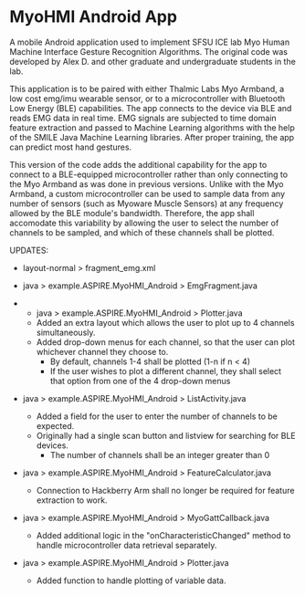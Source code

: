 # MyoHMI Android App
A mobile Android application used to implement SFSU ICE lab Myo Human Machine Interface Gesture Recognition Algorithms. The original code was developed by Alex D. and other graduate and undergraduate students in the lab.

This application is to be paired with either Thalmic Labs Myo Armband, a low cost emg/imu wearable sensor, or to a microcontroller with Bluetooth Low Energy (BLE) capabilities. The app connects to the device via BLE and reads EMG data in real time. EMG signals are subjected to time domain feature extraction and passed to Machine Learning algorithms with the help of the SMILE Java Machine Learning libraries. After proper training, the app can predict most hand gestures.

This version of the code adds the additional capability for the app to connect to a BLE-equipped microcontroller rather than only connecting to the Myo Armband as was done in previous versions. Unlike with the Myo Armband, a custom microcontroller can be used to sample data from any number of sensors (such as Myoware Muscle Sensors) at any frequency allowed by the BLE module's bandwidth. Therefore, the app shall accomodate this variability by allowing the user to select the number of channels to be sampled, and which of these channels shall be plotted.

UPDATES:
- layout-normal > fragment_emg.xml
- java > example.ASPIRE.MyoHMI_Android > EmgFragment.java
- - java > example.ASPIRE.MyoHMI_Android > Plotter.java
  - Added an extra layout which allows the user to plot up to 4 channels simultaneously.
  - Added drop-down menus for each channel, so that the user can plot whichever channel they choose to.
    - By default, channels 1-4 shall be plotted (1-n if n < 4)
    - If the user wishes to plot a different channel, they shall select that option from one of the 4 drop-down menus

- java > example.ASPIRE.MyoHMI_Android > ListActivity.java
  - Added a field for the user to enter the number of channels to be expected.
  - Originally had a single scan button and listview for searching for BLE devices.
    - The number of channels shall be an integer greater than 0

- java > example.ASPIRE.MyoHMI_Android > FeatureCalculator.java
  - Connection to Hackberry Arm shall no longer be required for feature extraction to work.

- java > example.ASPIRE.MyoHMI_Android > MyoGattCallback.java
  - Added additional logic in the "onCharacteristicChanged" method to handle microcontroller data retrieval separately.

- java > example.ASPIRE.MyoHMI_Android > Plotter.java
  - Added function to handle plotting of variable data.
